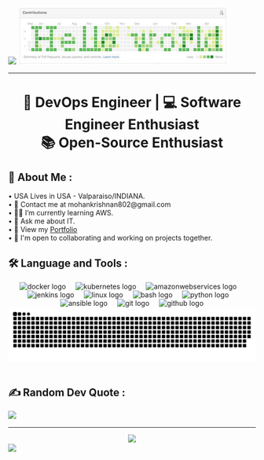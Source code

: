 <img src="https://capsule-render.vercel.app/api?type=waving&height=100&color=ffff" />
<img src="./assets/Mohan-github-ban.jpg" alt="Mohan Venkata Krishna Namburi"></img> <hr>

<h1 align="center"> 🚀 DevOps Engineer  |  💻 Software Engineer Enthusiast  <br>
  📚 Open-Source Enthusiast</h1>

<h2> 💫 About Me : </h2>
  • USA Lives in USA - Valparaiso/INDIANA.<br>
  • 📧 Contact me at mohankrishnan802@gmail.com<br>
  • 👨‍💻 I’m currently learning AWS. <br>
  • 💬 Ask me about IT. <br>
  • 🧿 View my <a href="https:/" target="_blank">Portfolio</a><br>
  • 🤝 I'm open to collaborating and working on projects together.
<br>

<h2 align="left">🛠 Language and Tools :</h2>

<div align="center">
  <img src="https://skillicons.dev/icons?i=docker" height="40" alt="docker logo"  />
  <img width="12" />
  <img src="https://skillicons.dev/icons?i=kubernetes" height="40" alt="kubernetes logo"  />
  <img width="12" />
  <img src="https://skillicons.dev/icons?i=aws" height="40" alt="amazonwebservices logo"  />
  <img width="12" />
  <img src="https://skillicons.dev/icons?i=jenkins" height="40" alt="jenkins logo"  />
  <img width="12" />
  <img src="https://skillicons.dev/icons?i=linux" height="40" alt="linux logo"  />
  <img width="12" />
  <img src="https://skillicons.dev/icons?i=bash" height="40" alt="bash logo"  />
  <img width="12" />
  <img src="https://skillicons.dev/icons?i=py" height="40" alt="python logo"  />
  <img width="12" />
  <img src="https://skillicons.dev/icons?i=ansible" height="40" alt="ansible logo"  />
  <img width="12" />
  <img src="https://skillicons.dev/icons?i=git" height="40" alt="git logo"  />
  <img width="12" />
  <img src="https://skillicons.dev/icons?i=github" height="40" alt="github logo"  /> <br>

  <img src="https://raw.githubusercontent.com/sai127001/sai127001/output/snake.svg" alt="Snake animation" />
</div>

<br>


<h2 align="left"> ✍️ Random Dev Quote :</h2>

![](https://quotes-github-readme.vercel.app/api?type=horizontal&theme=dark)

---

<div align="center">
  <img src="https://visitor-badge.laobi.icu/badge?page_id=SAI127001.SAI127001&left_color=grey&right_color=black"  />
</div>

<img src="https://capsule-render.vercel.app/api?type=waving&height=100&color=ffff&section=footer" />
